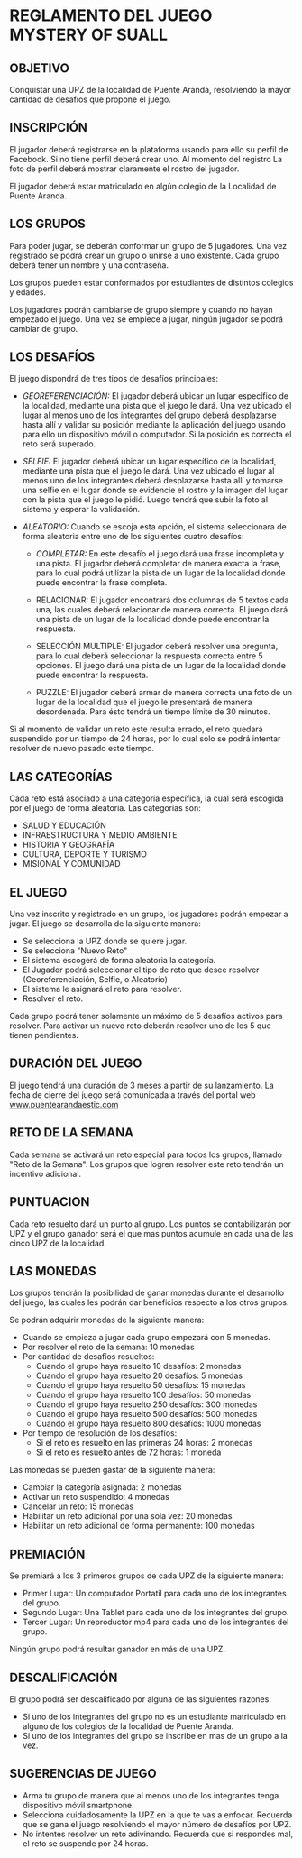 REGLAMENTO DEL JUEGO MYSTERY OF SUALL
=====================================

OBJETIVO
--------

Conquistar una UPZ de la localidad de Puente Aranda, resolviendo la mayor cantidad de desafíos que propone el juego.

INSCRIPCIÓN
-----------

El jugador deberá registrarse en la plataforma usando para ello su perfil de Facebook. Si no tiene perfil deberá crear uno. Al momento del registro La foto de perfil deberá mostrar claramente el rostro del jugador. 

El jugador deberá estar matriculado en algún colegio de la Localidad de Puente Aranda.


LOS GRUPOS
----------

Para poder jugar, se deberán conformar un grupo de 5 jugadores. Una vez registrado se podrá crear un grupo o unirse a uno existente. Cada grupo deberá tener un nombre y una contraseña.

Los grupos pueden estar conformados por estudiantes de distintos colegios y edades.

Los jugadores podrán cambiarse de grupo siempre y cuando no hayan empezado el juego. Una vez se empiece a jugar, ningún jugador se podrá cambiar de grupo.


LOS DESAFÍOS
------------

El juego dispondrá de tres tipos de desafíos principales:

* *GEOREFERENCIACIÓN:* El jugador deberá ubicar un lugar específico de la localidad, mediante una pista que el juego le dará. Una vez ubicado el lugar al menos uno de los integrantes del grupo deberá desplazarse hasta allí y validar su posición mediante la aplicación del juego usando para ello un dispositivo móvil o computador. Si la posición es correcta el reto será superado.

* *SELFIE:* El jugador deberá ubicar un lugar específico de la localidad, mediante una pista que el juego le dará. Una vez ubicado el lugar al menos uno de los integrantes deberá desplazarse hasta allí y tomarse una selfie en el lugar donde se evidencie el rostro y la imagen del lugar con la pista que el juego le pidió. Luego tendrá que subir la foto al sistema y esperar la validación.

* *ALEATORIO:* Cuando se escoja esta opción, el sistema seleccionara de forma aleatoria entre uno de los siguientes cuatro desafíos:

  * *COMPLETAR:* En este desafío el juego dará una frase incompleta y una pista. El jugador deberá completar de manera exacta la frase, para lo cual podrá utilizar la  pista de un lugar de la localidad donde puede encontrar la frase completa.

  * RELACIONAR: El jugador encontrará dos columnas de 5 textos cada una, las cuales deberá relacionar de manera correcta. El juego dará una pista de un lugar de la localidad donde puede encontrar la respuesta.

  * SELECCIÓN MULTIPLE: El jugador deberá resolver una pregunta, para lo cual deberá seleccionar la respuesta correcta entre 5 opciones. El juego dará una pista de un lugar de la localidad donde puede encontrar la respuesta. 

  * PUZZLE: El jugador deberá armar de manera correcta una foto de un lugar de la localidad que el juego le presentará de manera desordenada. Para ésto tendrá un tiempo límite de 30 minutos.

Si al momento de validar un reto este resulta errado, el reto quedará suspendido por un tiempo de 24 horas, por lo cual solo se podrá intentar resolver de nuevo pasado este tiempo.


LAS CATEGORÍAS
--------------

Cada reto está asociado a una categoría específica, la cual será escogida por el juego de forma aleatoria. Las categorías son:

- SALUD Y EDUCACIÓN
- INFRAESTRUCTURA Y MEDIO AMBIENTE
- HISTORIA Y GEOGRAFÍA
- CULTURA, DEPORTE Y TURISMO
- MISIONAL Y COMUNIDAD

EL JUEGO
--------

Una vez inscrito y registrado en un grupo, los jugadores podrán empezar a jugar. El juego se desarrolla de la siguiente manera:

- Se selecciona la UPZ donde se quiere jugar.
- Se selecciona "Nuevo Reto"
- El sistema escogerá de forma aleatoria la categoría.
- El Jugador podrá seleccionar el tipo de reto que desee resolver (Georeferenciación, Selfie, o Aleatorio)
- El sistema le asignará el reto para resolver.
- Resolver el reto.

Cada grupo podrá tener solamente un máximo de 5 desafíos activos para resolver. Para activar un nuevo reto deberán resolver uno de los 5 que tienen pendientes.


DURACIÓN DEL JUEGO
------------------

El juego tendrá una duración de 3 meses a partir de su lanzamiento. La fecha de cierre del juego será comunicada a través del portal web www.puentearandaestic.com

RETO DE LA SEMANA
-----------------

Cada semana se activará un reto especial para todos los grupos, llamado "Reto de la Semana". Los grupos que logren resolver este reto tendrán un incentivo adicional.



PUNTUACION
---------- 

Cada reto resuelto dará un punto al grupo. Los puntos se contabilizarán por UPZ y el grupo ganador será el que mas puntos acumule en cada una de las cinco UPZ de la localidad.


LAS MONEDAS
-----------

Los grupos tendrán la posibilidad de ganar monedas durante el desarrollo del juego, las cuales les podrán dar beneficios respecto a los otros grupos. 

Se podrán adquirir monedas de la siguiente manera:

- Cuando se empieza a jugar cada grupo empezará con 5 monedas.
- Por resolver el reto de la semana: 10 monedas
- Por cantidad de desafíos resueltos:
	- Cuando el grupo haya resuelto 10 desafíos: 2 monedas
	- Cuando el grupo haya resuelto 20 desafíos: 5 monedas
	- Cuando el grupo haya resuelto 50 desafíos: 15 monedas
	- Cuando el grupo haya resuelto 100 desafíos: 50 monedas
	- Cuando el grupo haya resuelto 250 desafíos: 300 monedas
	- Cuando el grupo haya resuelto 500 desafíos: 500 monedas
	- Cuando el grupo haya resuelto 800 desafíos: 1000 monedas
- Por tiempo de resolución de los desafíos:
	- Si el reto es resuelto en las primeras 24 horas: 2 monedas
	- Si el reto es resuelto antes de 72 horas: 1 moneda

Las monedas se pueden gastar de la siguiente manera:

- Cambiar la categoría asignada: 2 monedas
- Activar un reto suspendido: 4 monedas
- Cancelar un reto: 15 monedas
- Habilitar un reto adicional por una sola vez: 20 monedas
- Habilitar un reto adicional de forma permanente: 100 monedas

PREMIACIÓN
----------

Se premiará a los 3 primeros grupos de cada UPZ de la siguiente manera:

- Primer Lugar: Un computador Portatil para cada uno de los integrantes del grupo.
- Segundo Lugar: Una Tablet para cada uno de los integrantes del grupo.
- Tercer Lugar: Un reproductor mp4 para cada uno de los integrantes del grupo.

Ningún grupo podrá resultar ganador en más de una UPZ. 


DESCALIFICACIÓN
---------------

El grupo podrá ser descalificado por alguna de las siguientes razones:

- Si uno de los integrantes del grupo no es un estudiante matriculado en alguno de los colegios de la localidad de Puente Aranda.
- Si uno de los integrantes del grupo se inscribe en mas de un grupo a la vez.

SUGERENCIAS DE JUEGO
--------------------

- Arma tu grupo de manera que al menos uno de los integrantes tenga dispositivo móvil smartphone.
- Selecciona cuidadosamente la UPZ en la que te vas a enfocar. Recuerda que se gana el juego resolviendo el mayor número de desafíos por UPZ.
- No intentes resolver un reto adivinando. Recuerda que si respondes mal, el reto se suspende por 24 horas.

